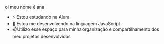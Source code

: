 oi meu nome é ana


- ⚡  Estou estudando na Alura
- 💬 Estou me desenvolvendo na linguagem JavaScript
- 📫Utilizo esse espaço para minha organização e compartilhamento dos meu projetos desenvolvidos





